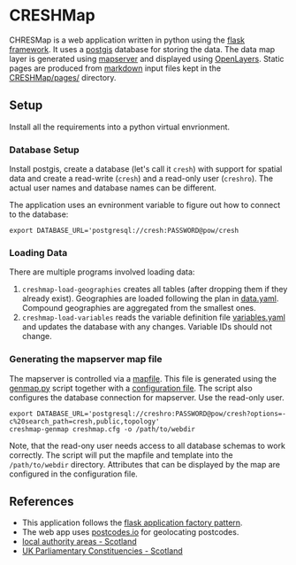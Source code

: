 # CRESHMap
CHRESMap is a web application written in python using the [flask framework](https://flask.palletsprojects.com/en/2.1.x/). It uses a [postgis](https://postgis.net/) database for storing the data. The data map layer is generated using [mapserver](https://mapserver.org/) and displayed using [OpenLayers](https://openlayers.org/). Static pages are produced from [markdown](https://www.markdownguide.org/basic-syntax/) input files kept in the [CRESHMap/pages/](CRESHMap/pages/) directory.

## Setup
Install all the requirements into a python virtual envrionment.

### Database Setup
Install postgis, create a database (let's call it `cresh`) with support for spatial data and create a read-write (`cresh`) and a read-only user (`creshro`). The actual user names and database names can be different. 

The application uses an evnironment variable to figure out how to connect to the database:
```
export DATABASE_URL='postgresql://cresh:PASSWORD@pow/cresh
```

### Loading Data
There are multiple programs involved loading data:
1. `creshmap-load-geographies` creates all tables (after dropping them if they already exist). Geographies are loaded following the plan in [data.yaml](data.yaml). Compound geographies are aggregated from the smallest ones.
2. `creshmap-load-variables` reads the variable definition file [variables.yaml](variables.yaml) and updates the database with any changes. Variable IDs should not change.

### Generating the mapserver map file
The mapserver is controlled via a [mapfile](https://mapserver.org/mapfile/index.html). This file is generated using the [genmap.py](genmap.py) script together with a [configuration file](creshmap.cfg). The script also configures the database connection for mapserver. Use the read-only user.

```
export DATABASE_URL='postgresql://creshro:PASSWORD@pow/cresh?options=-c%20search_path=cresh,public,topology'
creshmap-genmap creshmap.cfg -o /path/to/webdir
```

Note, that the read-ony user needs access to all database schemas to work correctly. The script will put the mapfile and template into the `/path/to/webdir` directory. Attributes that can be displayed by the map are configured in the configuration file.


## References
 * This application follows the [flask application factory pattern](https://hackersandslackers.com/flask-application-factory/).
 * The web app uses [postcodes.io](https://postcodes.io/) for geolocating postcodes.
 * [local authority areas - Scotland]( https://spatialdata.gov.scot/geonetwork/srv/api/records/1cd57ea6-8d6e-412b-a9dd-d1c89a80ad62)
 * [UK Parliamentary Constituencies - Scotland](https://spatialdata.gov.scot/geonetwork/srv/api/records/8d1a56f5-a943-42ad-8cff-c808a50b8f10)

